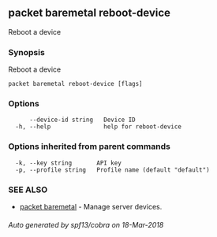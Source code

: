 ## packet baremetal reboot-device

Reboot a device

### Synopsis

Reboot a device

```
packet baremetal reboot-device [flags]
```

### Options

```
      --device-id string   Device ID
  -h, --help               help for reboot-device
```

### Options inherited from parent commands

```
  -k, --key string       API key
  -p, --profile string   Profile name (default "default")
```

### SEE ALSO

* [packet baremetal](packet_baremetal.md)	 - Manage server devices.

###### Auto generated by spf13/cobra on 18-Mar-2018
